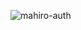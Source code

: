 ![mahiro-auth](https://socialify.git.ci/NiuexDev/mahiro-auth/image?custom_description=%E5%9F%BA%E4%BA%8ETypescipt%2C+Vue%E7%9A%84%E5%85%A8%E6%96%B0Minecraft%E9%AA%8C%E8%AF%81%E6%9C%8D%E5%8A%A1&description=1&descriptionEditable=%E6%9E%81%E7%AE%80NapCatQQ+SDK&font=KoHo&forks=1&issues=1&name=1&pattern=Plus&pulls=1&stargazers=1&theme=Light)
